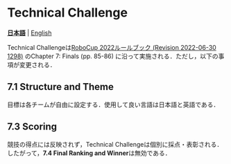 # Technical Challenge

[**日本語**](./tc_ja.md) | [English](./tc_en.md)

Technical Challengeは[RoboCup 2022ルールブック (Revision 2022-06-30 1298)](https://athome.robocup.org/wp-content/uploads/2022_rulebook.pdf) のChapter 7: Finals (pp. 85-86) に沿って実施される．ただし，以下の事項が変更される．

## 7.1 Structure and Theme

目標は各チームが自由に設定する．使用して良い言語は日本語と英語である．

## 7.3 Scoring

競技の得点には反映されず，Technical Challengeは個別に採点・表彰される．したがって，**7.4 Final Ranking and Winner**は無効である．
